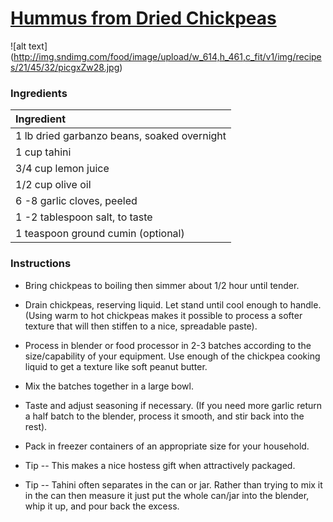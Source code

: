 # [Hummus from Dried Chickpeas](http://www.food.com/recipe/hummus-from-dried-chickpeas-214532)
![alt text]
(http://img.sndimg.com/food/image/upload/w_614,h_461,c_fit/v1/img/recipes/21/45/32/picgxZw28.jpg)
### Ingredients
|Ingredient|
|:-------|
|1  lb  dried garbanzo beans, soaked overnight|
|1  cup  tahini|
|3/4 cup  lemon juice|
|1/2 cup  olive oil|
|6 -8    garlic cloves, peeled|
|1 -2  tablespoon  salt, to taste|
|1  teaspoon  ground cumin (optional)|

### Instructions

* Bring chickpeas to boiling then simmer about 1/2 hour until tender. 

* Drain chickpeas, reserving liquid. Let stand until cool enough to handle. (Using warm to hot chickpeas makes it possible to process a softer  texture that will then stiffen to a nice, spreadable paste).

* Process in blender or food processor in 2-3 batches according to the size/capability of your equipment. Use enough of the chickpea cooking liquid to get a texture like soft peanut butter.

* Mix the batches together in a large bowl. 

* Taste and adjust seasoning if necessary. (If you need more garlic return a half batch to the blender, process it smooth, and stir back into the rest).

* Pack in freezer containers of an appropriate size for your household.

* Tip -- This makes a nice hostess gift when attractively packaged.

* Tip -- Tahini often separates in the can or jar. Rather than trying to mix it in the can then measure it just put the whole can/jar into the blender, whip it up, and pour back the excess.